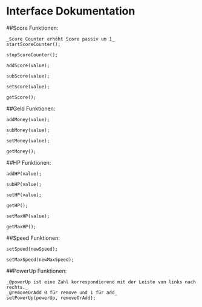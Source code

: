 # Interface Dokumentation

##Score Funktionen:

	_Score Counter erhöht Score passiv um 1_
	startScoreCounter();
	
	stopScoreCounter();
	
	addScore(value);
	
	subScore(value);
	
	setScore(value);
	
	getScore();
	
	
##Geld Funktionen:

	addMoney(value);
	
	subMoney(value);
	
	setMoney(value);
	
	getMoney();


##HP Funktionen:

	addHP(value);

	subHP(value);
	
	setHP(value);
	
	getHP();
	
	setMaxHP(value);
	
	getMaxHP();
	

##Speed Funktionen:

	setSpeed(newSpeed);
	
	setMaxSpeed(newMaxSpeed);
	
	
##PowerUp Funktionen:

	_@powerUp ist eine Zahl korrespondierend mit der Leiste von links nach rechts._
	_@removeOrAdd 0 für remove und 1 für add_
	setPowerUp(powerUp, removeOrAdd);